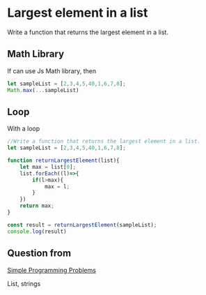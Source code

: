 # Largest element in a list

Write a function that returns the largest element in a list.

## Math Library

If can use Js Math library, then 

```jsx
let sampleList = [2,3,4,5,40,1,6,7,8];
Math.max(...sampleList)
```

## Loop

With a loop

```jsx
//Write a function that returns the largest element in a list.
let sampleList = [2,3,4,5,40,1,6,7,8];

function returnLargestElement(list){
    let max = list[0];
    list.forEach((l)=>{
        if(l>max){
            max = l;
        }
    })
    return max;
}

const result = returnLargestElement(sampleList);
console.log(result)
```

## Question from

[Simple Programming Problems](https://adriann.github.io/programming_problems.html)

List, strings